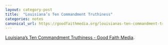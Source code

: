 ```yaml
---
layout: category-post
title:  "Louisiana’s Ten Commandment Truthiness"
categories: notes
canonical_url: https://goodfaithmedia.org/louisianas-ten-commandment-truthiness/
---
```

[Louisiana’s Ten Commandment Truthiness - Good Faith Media](https://goodfaithmedia.org/louisianas-ten-commandment-truthiness/).